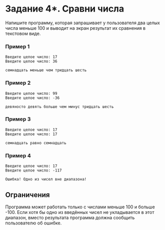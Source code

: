 # Задание 4*. Сравни числа

Напишите программу, которая запрашивает у пользователя два целых числа меньше 100 и выводит на экран результат их сравнения в текстовом виде.

### Пример 1

```
Введите целое число: 17
Введите целое число: 36

семнадцать меньше чем тридцать шесть
```

### Пример 2

```
Введите целое число: 99
Введите целое число: -36

девяносто девять больше чем минус тридцать шесть
```

### Пример 3

```
Введите целое число: 17
Введите целое число: 17

семнадцать равно семнадцать
```

### Пример 4

```
Введите целое число: 17
Введите целое число: -117

Ошибка! Одно из чисел вне диапазона!
```

## Ограничения

Программа может работать только с числами меньше 100 и больше -100. Если хотя бы одно из введённых чисел не укладывается в этот диапазон, вместо результата программа должна сообщить пользователю об ошибке.

